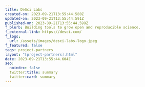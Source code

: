 ```yaml
---
title: DeSci Labs
created-on: 2023-09-21T13:55:44.580Z
updated-on: 2023-09-21T13:55:44.591Z
published-on: 2023-09-21T13:55:44.598Z
f_blurb: Building tools to grow open and reproducible science.
f_external-link: https://desci.com/
f_logo:
  url: /assets/images/desci-labs-logo.jpeg
f_featured: false
tags: project-partners
layout: "[project-partners].html"
date: 2023-09-21T13:55:44.604Z
seo:
  noindex: false
  twitter:title: summary
  twitter:card: summary
---
```

